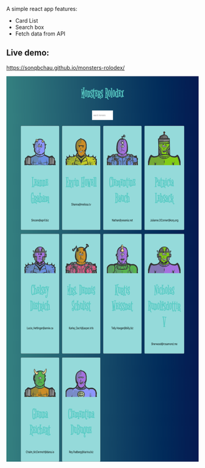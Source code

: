 

A simple react app features:

* Card List
* Search box
* Fetch data from API


## Live demo:

https://sonqbchau.github.io/monsters-rolodex/

<img src="https://github.com/SonQBChau/monsters-rolodex/blob/master/ss.png" width="688" height="1008">

